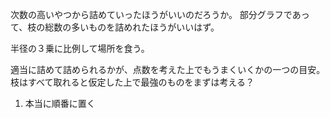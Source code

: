 次数の高いやつから詰めていったほうがいいのだろうか。
部分グラフであって、枝の総数の多いものを詰めれたほうがいいはず。

半径の３乗に比例して場所を食う。

適当に詰めて詰められるかが、点数を考えた上でもうまくいくかの一つの目安。
枝はすべて取れると仮定した上で最強のものをまずは考える？

1. 本当に順番に置く
